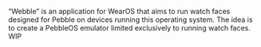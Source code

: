 “Webble” is an application for WearOS that aims to run watch faces designed for Pebble on devices running this operating system. The idea is to create a PebbleOS emulator limited exclusively to running watch faces. WIP
